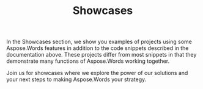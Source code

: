 ﻿---
title: Showcases
description: "We show you examples of projects that use some of the Aspose.Words features. Such projects demonstrate more complex interactions between these features."
type: docs
weight: 60
url: /net/showcases/
---

In the Showcases section, we show you examples of projects using some Aspose.Words features in addition to the code snippets described in the documentation above. These projects differ from most snippets in that they demonstrate many functions of Aspose.Words working together.

Join us for showcases where we explore the power of our solutions and your next steps to making Aspose.Words your strategy.
